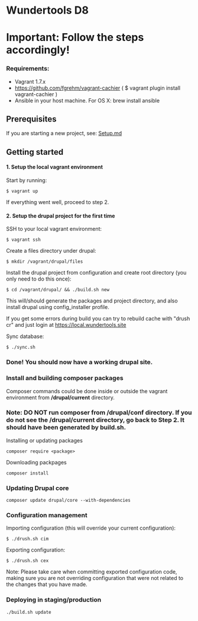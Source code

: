 # Wundertools D8

# Important: Follow the steps accordingly!

### Requirements:
- Vagrant 1.7.x
- https://github.com/fgrehm/vagrant-cachier
( $ vagrant plugin install vagrant-cachier )
- Ansible in your host machine. For OS X:
 brew install ansible

## Prerequisites

If you are starting a new project, see: [Setup.md](Setup.md)

## Getting started

#### 1. Setup the local vagrant environment

Start by running:

```$ vagrant up```

If everything went well, proceed to step 2.

#### 2. Setup the drupal project for the first time

SSH to your local vagrant environment:

```$ vagrant ssh```

Create a files directory under drupal:

```$ mkdir /vagrant/drupal/files```

Install the drupal project from configuration and create root directory (you only need to do this once):

```$ cd /vagrant/drupal/ && ./build.sh new```

This will/should generate the packages and project directory, and also install drupal using config_installer profile.

If you get some errors during build you can try to rebuild cache with "drush cr" and just login at https://local.wundertools.site

Sync database:

```$ ./sync.sh```

### Done! You should now have a working drupal site.

### Install and building composer packages

Composer commands could be done inside or outside the vagrant environment from **/drupal/current** directory.

### Note: DO NOT run composer from /drupal/conf directory. If you do not see the /drupal/current directory, go back to Step 2. It should have been generated by build.sh.

Installing or updating packages

```composer require <package>```

Downloading packpages

```composer install```

### Updating Drupal core

```composer update drupal/core --with-dependencies```

### Configuration management

Importing configuration (this will override your current configuration):

```$ ./drush.sh cim```

Exporting configuration:

```$ ./drush.sh cex```

Note: Please take care when committing exported configuration code, making sure you are not overriding configuration that were not related to the changes that you have made.

### Deploying in staging/production

```./build.sh update```

